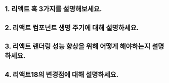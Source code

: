 ## 1. 리액트 훅 3가지를 설명해보세요.

## 2. 리액트 컴포넌트 생명 주기에 대해 설명하세요.

## 3. 리액트 랜더링 성능 향상을 위해 어떻게 해야하는지 설명하세요.

## 4. 리액트18의 변경점에 대해 설명하세요.
